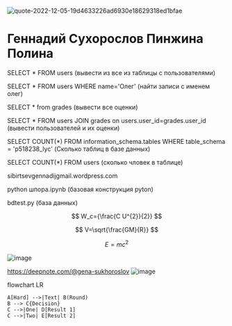 ![quote-2022-12-05-19d4633226ad6930e18629318ed1bfae](https://user-images.githubusercontent.com/114376620/205549623-ab1c7823-d20d-4693-a675-4214fd38cdc0.jpg)



# Геннадий Сухорослов Пинжина Полина
SELECT * FROM users (вывести из все из таблицы с пользователями)

SELECT * FROM users WHERE name='Олег' (найти записи с именем олег)

SELECT * from grades (вывести все оценки)

SELECT * FROM users JOIN grades on users.user_id=grades.user_id (вывести пользователей и их оценки)

SELECT  COUNT(*) FROM information_schema.tables WHERE table_schema = 'p518238_lyc' (Сколько таблиц в базе данных)

SELECT COUNT(*) FROM users (сколько чловек в таблице)

sibirtsevgennadijgmail.wordpress.com

python шпора.ipynb (базовая конструкция pyton)

bdtest.py (база данных)

$$ W_c={\frac{C U^{2}}{2}} $$

$$ V=\sqrt{\frac{GM}{R}} $$

$$ E=mc^{2} $$

![image](https://user-images.githubusercontent.com/114376620/200225851-86e5e19d-6171-42e6-9f34-1bfd1d04796a.png)

https://deepnote.com/@gena-sukhoroslov
![image](https://user-images.githubusercontent.com/114376620/202962456-c67bb90a-dbd8-47d4-b46c-d2afb045f948.png)

flowchart LR
```mermaid
A[Hard] -->|Text| B(Round)
B --> C{Decision}
C -->|One| D[Result 1]
C -->|Two| E[Result 2]
```
